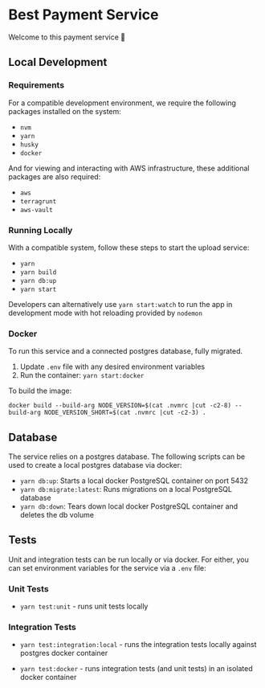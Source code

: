 # Best Payment Service

Welcome to this payment service 👋

## Local Development

### Requirements

For a compatible development environment, we require the following packages installed on the system:

- `nvm`
- `yarn`
- `husky`
- `docker`

And for viewing and interacting with AWS infrastructure, these additional packages are also required:

- `aws`
- `terragrunt`
- `aws-vault`

### Running Locally

With a compatible system, follow these steps to start the upload service:

- `yarn`
- `yarn build`
- `yarn db:up`
- `yarn start`

Developers can alternatively use `yarn start:watch` to run the app in development mode with hot reloading provided by `nodemon`

### Docker

To run this service and a connected postgres database, fully migrated.

1. Update `.env` file with any desired environment variables
2. Run the container: `yarn start:docker`

To build the image:

```shell
docker build --build-arg NODE_VERSION=$(cat .nvmrc |cut -c2-8) --build-arg NODE_VERSION_SHORT=$(cat .nvmrc |cut -c2-3) .
```

## Database

The service relies on a postgres database. The following scripts can be used to create a local postgres database via docker:

- `yarn db:up`: Starts a local docker PostgreSQL container on port 5432
- `yarn db:migrate:latest`: Runs migrations on a local PostgreSQL database
- `yarn db:down`: Tears down local docker PostgreSQL container and deletes the db volume

## Tests

Unit and integration tests can be run locally or via docker. For either, you can set environment variables for the service via a `.env` file:

### Unit Tests

- `yarn test:unit` - runs unit tests locally

### Integration Tests

- `yarn test:integration:local` - runs the integration tests locally against postgres docker container

- `yarn test:docker` - runs integration tests (and unit tests) in an isolated docker container
